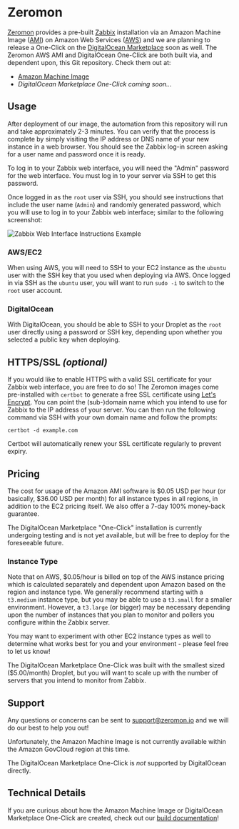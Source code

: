 # Zeromon

[Zeromon](https://zeromon.io/) provides a pre-built [Zabbix](https://www.zabbix.com/) installation via an Amazon Machine Image ([AMI](https://docs.aws.amazon.com/AWSEC2/latest/UserGuide/AMIs.html)) on Amazon Web Services ([AWS](https://aws.amazon.com/)) and we are planning to release a One-Click on the [DigitalOcean Marketplace](https://www.digitalocean.com/products/marketplace/) soon as well.
The Zeromon AWS AMI and DigitalOcean One-Click are both built via, and dependent upon, this Git repository. Check them out at:

- [Amazon Machine Image](https://aws.amazon.com/marketplace/pp/B07MD6N9ZQ/?_ptnr_doc_github_repo_readme)
- _DigitalOcean Marketplace One-Click coming soon..._

## Usage

After deployment of our image, the automation from this repository will run and take approximately 2-3 minutes.
You can verify that the process is complete by simply visiting the IP address or DNS name of your new instance in a web browser.
You should see the Zabbix log-in screen asking for a user name and password once it is ready.

To log in to your Zabbix web interface, you will need the "Admin" password for the web interface.
You must log in to your server via SSH to get this password.

Once logged in as the `root` user via SSH, you should see instructions that include the user name (`Admin`) and randomly generated password, which you will use to log in to your Zabbix web interface; similar to the following screenshot:

![Zabbix Web Interface Instructions Example](assets/ssh_instructions_example.png "Zabbix Web Interface Instructions Example")

### AWS/EC2

When using AWS, you will need to SSH to your EC2 instance as the `ubuntu` user with the SSH key that you used when deploying via AWS.
Once logged in via SSH as the `ubuntu` user, you will want to run `sudo -i` to switch to the `root` user account.

### DigitalOcean

With DigitalOcean, you should be able to SSH to your Droplet as the `root` user directly using a password or SSH key, depending upon whether you selected a public key when deploying.

## HTTPS/SSL _(optional)_

If you would like to enable HTTPS with a valid SSL certificate for your Zabbix web interface, you are free to do so!
The Zeromon images come pre-installed with `certbot` to generate a free SSL certificate using [Let's Encrypt](https://letsencrypt.org/).
You can point the (sub-)domain name which you intend to use for Zabbix to the IP address of your server.
You can then run the following command via SSH with your own domain name and follow the prompts:

```
certbot -d example.com
```

Certbot will automatically renew your SSL certificate regularly to prevent expiry.

## Pricing

The cost for usage of the Amazon AMI software is $0.05 USD per hour (or basically, $36.00 USD per month) for all instance types in all regions, in addition to the EC2 pricing itself.
We also offer a 7-day 100% money-back guarantee.

The DigitalOcean Marketplace "One-Click" installation is currently undergoing testing and is not yet available, but will be free to deploy for the foreseeable future.

### Instance Type

Note that on AWS, $0.05/hour is billed on top of the AWS instance pricing which is calculated separately and dependent upon Amazon based on the region and instance type.
We generally recommend starting with a `t3.medium` instance type, but you may be able to use a `t3.small` for a smaller environment.
However, a `t3.large` (or bigger) may be necessary depending upon the number of instances that you plan to monitor and pollers you configure within the Zabbix server.

You may want to experiment with other EC2 instance types as well to determine what works best for you and your environment - please feel free to let us know!

The DigitalOcean Marketplace One-Click was built with the smallest sized ($5.00/month) Droplet, but you will want to scale up with the number of servers that you intend to monitor from Zabbix.

## Support

Any questions or concerns can be sent to support@zeromon.io and we will do our best to help you out!

Unfortunately, the Amazon Machine Image is not currently available within the Amazon GovCloud region at this time.

The DigitalOcean Marketplace One-Click is _not_ supported by DigitalOcean directly.

## Technical Details

If you are curious about how the Amazon Machine Image or DigitalOcean Marketplace One-Click are created, check out our [build documentation](BUILD.md)!
